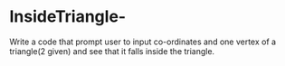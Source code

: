 # InsideTriangle-
Write a code that prompt user to input co-ordinates and one vertex of a triangle(2 given) and see that it falls inside the triangle.  
